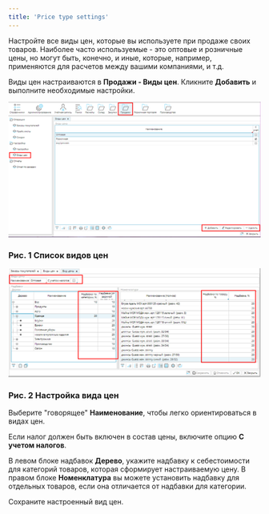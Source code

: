 ```yaml
---
title: 'Price type settings'
---
```


Настройте все виды цен, которые вы используете при продаже своих товаров. Наиболее часто используемые - это оптовые и розничные цены, но могут быть, конечно, и иные, которые, например, применяются для расчетов между вашими компаниями, и т.д.

Виды цен настраиваются в **Продажи - Виды цен**. Кликните **Добавить** и выполните необходимые настройки.

![](attachments/1802808/1802809.png)

### Рис. 1 Список видов цен

  

![](attachments/1802808/1802810.png)

### Рис. 2 Настройка вида цен

  

Выберите "говорящее" **Наименование**, чтобы легко ориентироваться в видах цен. 

Если налог должен быть включен в состав цены, включите опцию **С учетом налогов**.

В левом блоке надбавок **Дерево**, укажите надбавку к себестоимости  для категорий товаров, которая сформирует настраиваемую цену. В правом блоке **Номенклатура** вы можете установить надбавку для отдельных товаров, если она отличается от надбавки для категории.

Сохраните настроенный вид цен.

  



  
